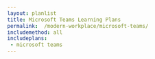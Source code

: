 ```yaml
---
layout: planlist
title: Microsoft Teams Learning Plans
permalink:  /modern-workplace/microsoft-teams/
includemethod: all
includeplans:
 - microsoft teams
---
```

